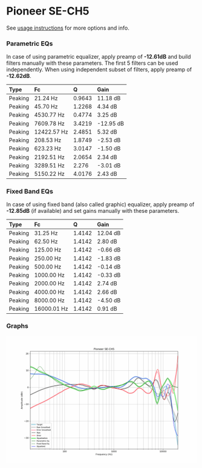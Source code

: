 # Pioneer SE-CH5
See [usage instructions](https://github.com/jaakkopasanen/AutoEq#usage) for more options and info.

### Parametric EQs
In case of using parametric equalizer, apply preamp of **-12.61dB** and build filters manually
with these parameters. The first 5 filters can be used independently.
When using independent subset of filters, apply preamp of **-12.62dB**.

| Type    | Fc          |      Q | Gain      |
|:--------|:------------|:-------|:----------|
| Peaking | 21.24 Hz    | 0.9643 | 11.18 dB  |
| Peaking | 45.70 Hz    | 1.2268 | 4.34 dB   |
| Peaking | 4530.77 Hz  | 0.4774 | 3.25 dB   |
| Peaking | 7609.78 Hz  | 3.4219 | -12.95 dB |
| Peaking | 12422.57 Hz | 2.4851 | 5.32 dB   |
| Peaking | 208.53 Hz   | 1.8749 | -2.53 dB  |
| Peaking | 623.23 Hz   | 3.0147 | -1.50 dB  |
| Peaking | 2192.51 Hz  | 2.0654 | 2.34 dB   |
| Peaking | 3289.51 Hz  | 2.276  | -3.01 dB  |
| Peaking | 5150.22 Hz  | 4.0176 | 2.43 dB   |

### Fixed Band EQs
In case of using fixed band (also called graphic) equalizer, apply preamp of **-12.85dB**
(if available) and set gains manually with these parameters.

| Type    | Fc          |      Q | Gain     |
|:--------|:------------|:-------|:---------|
| Peaking | 31.25 Hz    | 1.4142 | 12.04 dB |
| Peaking | 62.50 Hz    | 1.4142 | 2.80 dB  |
| Peaking | 125.00 Hz   | 1.4142 | -0.66 dB |
| Peaking | 250.00 Hz   | 1.4142 | -1.83 dB |
| Peaking | 500.00 Hz   | 1.4142 | -0.14 dB |
| Peaking | 1000.00 Hz  | 1.4142 | -0.33 dB |
| Peaking | 2000.00 Hz  | 1.4142 | 2.74 dB  |
| Peaking | 4000.00 Hz  | 1.4142 | 2.66 dB  |
| Peaking | 8000.00 Hz  | 1.4142 | -4.50 dB |
| Peaking | 16000.01 Hz | 1.4142 | 0.91 dB  |

### Graphs
![](./Pioneer%20SE-CH5.png)